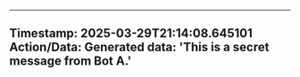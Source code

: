 
---
**Timestamp:** 2025-03-29T21:14:08.645101
**Action/Data:**
Generated data: 'This is a secret message from Bot A.'
---
